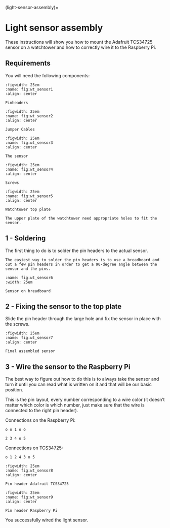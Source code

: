 (light-sensor-assembly)=
# Light sensor assembly

These instructions will show you how to mount the Adafruit TCS34725 sensor on a watchtower and how to correctly wire it to the Raspberry Pi.

## Requirements

You will need the following components:

```{figure} ../_images/watchtower/light-sensor/sensor_1.jpg
:figwidth: 25em
:name: fig:wt_sensor1
:align: center

Pinheaders
```

```{figure} ../_images/watchtower/light-sensor/sensor_2.jpg
:figwidth: 25em
:name: fig:wt_sensor2
:align: center

Jumper Cables
```

```{figure} ../_images/watchtower/light-sensor/sensor_3.jpg
:figwidth: 25em
:name: fig:wt_sensor3
:align: center

The sensor
```

```{figure} ../_images/watchtower/light-sensor/sensor_4.jpg
:figwidth: 25em
:name: fig:wt_sensor4
:align: center

Screws
```

```{figure} ../_images/watchtower/light-sensor/sensor_5.jpg
:figwidth: 25em
:name: fig:wt_sensor5
:align: center

Watchtower top plate
```

```{note}
The upper plate of the watchtower need appropriate holes to fit the sensor.
```

## 1 - Soldering

The first thing to do is to solder the pin headers to the actual sensor.

```{tip}
The easiest way to solder the pin headers is to use a breadboard and cut a few pin headers in order to get a 90-degree angle between the sensor and the pins.
```

```{figure} ../_images/watchtower/light-sensor/sensor_6.jpg
:name: fig:wt_sensor6
:width: 25em 

Sensor on breadboard
```


## 2 - Fixing the sensor to the top plate

Slide the pin header through the large hole and fix the sensor in place with the screws.

```{figure} ../_images/watchtower/light-sensor/sensor_7.jpg
:figwidth: 25em
:name: fig:wt_sensor7
:align: center

Final assembled sensor
```

## 3 - Wire the sensor to the Raspberry Pi

The best way to figure out how to do this is to always take the sensor and turn it until you can read what is written on it and that will be our basic position.

This is the pin layout, every number corresponding to a wire color (it doesn’t matter which color is which number, just make sure that the wire is connected to the right pin header).

Connections on the Raspberry Pi:

```
o o 1 o o

2 3 4 o 5
```

Connections on TCS34725:

```
o 1 2 4 3 o 5
```

```{figure} ../_images/watchtower/light-sensor/sensor_8.jpg
:figwidth: 25em
:name: fig:wt_sensor8
:align: center

Pin header Adafruit TCS34725
```

```{figure} ../_images/watchtower/light-sensor/sensor_9.jpg
:figwidth: 25em
:name: fig:wt_sensor9
:align: center

Pin header Raspberry Pi
```

You successfully wired the light sensor.
